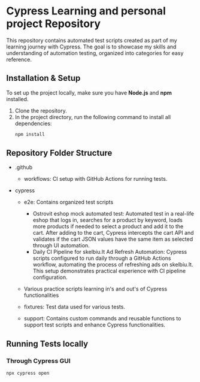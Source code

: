 # Cypress Learning and personal project Repository

This repository contains automated test scripts created as part of my learning journey with Cypress. The goal is to showcase my skills and understanding of automation testing, organized into categories for easy reference.

## Installation & Setup

To set up the project locally, make sure you have **Node.js** and **npm** installed.

1. Clone the repository.
2. In the project directory, run the following command to install all dependencies:
   ```bash
   npm install

## Repository Folder Structure

- .github
  - workflows: CI setup with GitHub Actions for running tests.

- cypress
  - e2e: Contains organized test scripts
    - Ostrovit eshop mock automated test: Automated test in a real-life eshop that logs in, searches for a product by keyword, loads more products if needed to select a product and add it to the cart. After adding to the cart, Cypress intercepts the cart API and validates if the cart JSON values have the same item as selected through UI automation.
    - Daily CI Pipeline for skelbiu.lt Ad Refresh Automation: Cypress scripts configured to run daily through a GitHub Actions workflow, automating the process of refreshing ads on skelbiu.lt. This setup demonstrates practical experience with CI pipeline configuration.

  - Various practice scripts learning in's and out's of Cypress functionalities
  - fixtures: Test data used for various tests.
  - support: Contains custom commands and reusable functions to support test scripts and enhance Cypress functionalities.


## Running Tests locally

### Through Cypress GUI
```bash
npx cypress open

